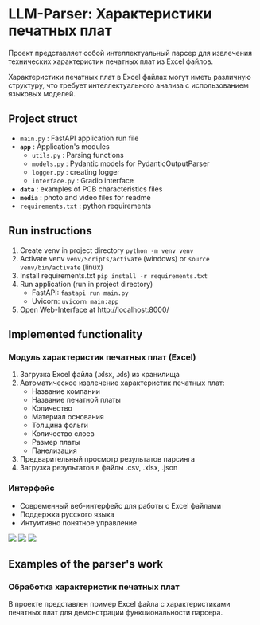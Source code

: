 # LLM-Parser: Характеристики печатных плат

Проект представляет собой интеллектуальный парсер для извлечения технических характеристик печатных плат из Excel файлов.

Характеристики печатных плат в Excel файлах могут иметь различную структуру, что требует интеллектуального анализа с использованием языковых моделей.

## Project struct
- `main.py` : FastAPI application run file
- **`app`** : Application's modules
    - `utils.py` : Parsing functions
    - `models.py` : Pydantic models for PydanticOutputParser
    - `logger.py` : creating logger
    - `interface.py` : Gradio interface
- **`data`** : examples of PCB characteristics files
- **`media`** : photo and video files for readme
- `requirements.txt` : python requirements

## Run instructions
1. Create venv in project directory `python -m venv venv`
2. Activate venv `venv/Scripts/activate` (windows) or `source venv/bin/activate` (linux)
3. Install requirements.txt `pip install -r requirements.txt`
4. Run application (run in project directory)
    - FastAPI: `fastapi run main.py`
    - Uvicorn: `uvicorn main:app`
5. Open Web-Interface at http://localhost:8000/

## Implemented functionality

### Модуль характеристик печатных плат (Excel)
1. Загрузка Excel файла (.xlsx, .xls) из хранилища
2. Автоматическое извлечение характеристик печатных плат:
   - Название компании
   - Название печатной платы
   - Количество
   - Материал основания
   - Толщина фольги
   - Количество слоев
   - Размер платы
   - Панелизация
3. Предварительный просмотр результатов парсинга
4. Загрузка результатов в файлы .csv, .xlsx, .json

### Интерфейс
- Современный веб-интерфейс для работы с Excel файлами
- Поддержка русского языка
- Интуитивно понятное управление

![](/media/upload.png)
![](/media/res.png)
![](/media/download.png)

## Examples of the parser's work

### Обработка характеристик печатных плат

В проекте представлен пример Excel файла с характеристиками печатных плат для демонстрации функциональности парсера.
